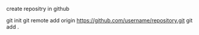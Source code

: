 create repositry in github

git init
git remote add origin https://github.com/username/repository.git
git add .